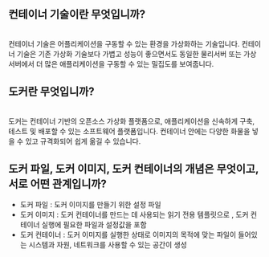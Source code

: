 
## 컨테이너 기술이란 무엇입니까?
<br>
컨테이너 기술은 어플리케이션을 구동할 수 있는 환경을 가상화하는 기술입니다. 컨테이너 기술은 기존 가상화 기술보다 가볍고 성능이 좋으면서도 동일한 물리서버 또는 가상서버에서 더 많은 애플리케이션을 구동할 수 있는 밀집도를 보여줍니다. 
<br>

## 도커란 무엇입니까?

<br>
도커는 컨테이너 기반의 오픈소스 가상화 플랫폼으로, 애플리케이션을 신속하게 구축, 테스트 및 배포할 수 있는 소프트웨어 플랫폼입니다. 컨테이너 안에는 다양한 화물을 넣을 수 있고 규격화되어 쉽게 옮길 수 있습니다.
<br>

## 도커 파일, 도커 이미지, 도커 컨테이너의 개념은 무엇이고, 서로 어떤 관계입니까?

* 도커 파일 : 도커 이미지를 만들기 위한 설정 파일
* 도커 이미지 : 도커 컨테이너를 만드는 데 사용되는 읽기 전용 템플릿으로 , 도커 컨테이너 실행에 필요한 파일과 설정값을 포함
* 도커 컨테이너 : 도커 이미지를 실행한 상태로 이미지의 목적에 맞는 파일이 들어있는 시스템과 자원, 네트워크를 사용할 수 있는 공간이 생성